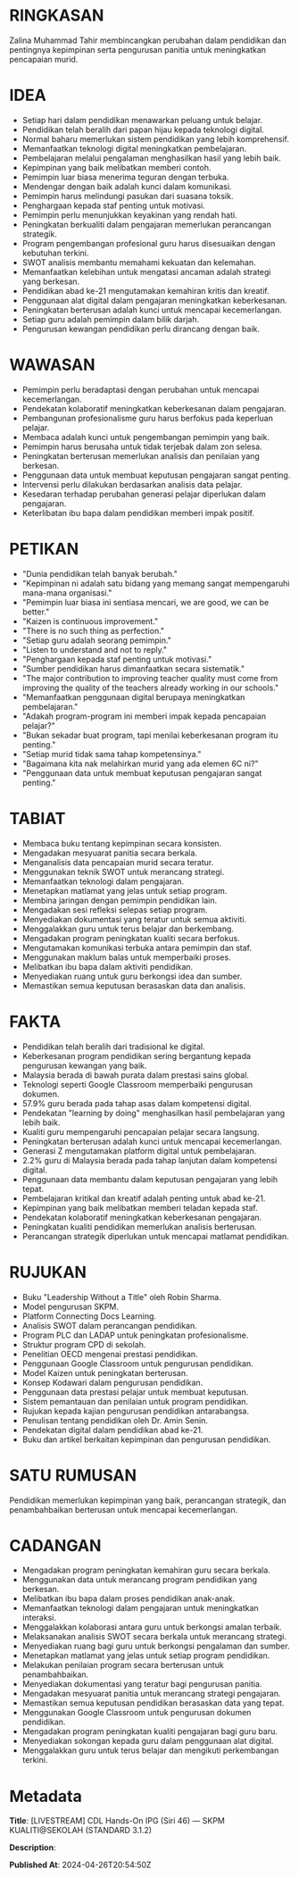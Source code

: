 # RINGKASAN
Zalina Muhammad Tahir membincangkan perubahan dalam pendidikan dan pentingnya kepimpinan serta pengurusan panitia untuk meningkatkan pencapaian murid.

# IDEA
- Setiap hari dalam pendidikan menawarkan peluang untuk belajar.
- Pendidikan telah beralih dari papan hijau kepada teknologi digital.
- Normal baharu memerlukan sistem pendidikan yang lebih komprehensif.
- Memanfaatkan teknologi digital meningkatkan pembelajaran.
- Pembelajaran melalui pengalaman menghasilkan hasil yang lebih baik.
- Kepimpinan yang baik melibatkan memberi contoh.
- Pemimpin luar biasa menerima teguran dengan terbuka.
- Mendengar dengan baik adalah kunci dalam komunikasi.
- Pemimpin harus melindungi pasukan dari suasana toksik.
- Penghargaan kepada staf penting untuk motivasi.
- Pemimpin perlu menunjukkan keyakinan yang rendah hati.
- Peningkatan berkualiti dalam pengajaran memerlukan perancangan strategik.
- Program pengembangan profesional guru harus disesuaikan dengan kebutuhan terkini.
- SWOT analisis membantu memahami kekuatan dan kelemahan.
- Memanfaatkan kelebihan untuk mengatasi ancaman adalah strategi yang berkesan.
- Pendidikan abad ke-21 mengutamakan kemahiran kritis dan kreatif.
- Penggunaan alat digital dalam pengajaran meningkatkan keberkesanan.
- Peningkatan berterusan adalah kunci untuk mencapai kecemerlangan.
- Setiap guru adalah pemimpin dalam bilik darjah.
- Pengurusan kewangan pendidikan perlu dirancang dengan baik.

# WAWASAN
- Pemimpin perlu beradaptasi dengan perubahan untuk mencapai kecemerlangan.
- Pendekatan kolaboratif meningkatkan keberkesanan dalam pengajaran.
- Pembangunan profesionalisme guru harus berfokus pada keperluan pelajar.
- Membaca adalah kunci untuk pengembangan pemimpin yang baik.
- Pemimpin harus berusaha untuk tidak terjebak dalam zon selesa.
- Peningkatan berterusan memerlukan analisis dan penilaian yang berkesan.
- Penggunaan data untuk membuat keputusan pengajaran sangat penting.
- Intervensi perlu dilakukan berdasarkan analisis data pelajar.
- Kesedaran terhadap perubahan generasi pelajar diperlukan dalam pengajaran.
- Keterlibatan ibu bapa dalam pendidikan memberi impak positif.

# PETIKAN
- "Dunia pendidikan telah banyak berubah."
- "Kepimpinan ni adalah satu bidang yang memang sangat mempengaruhi mana-mana organisasi."
- "Pemimpin luar biasa ini sentiasa mencari, we are good, we can be better."
- "Kaizen is continuous improvement."
- "There is no such thing as perfection."
- "Setiap guru adalah seorang pemimpin."
- "Listen to understand and not to reply."
- "Penghargaan kepada staf penting untuk motivasi."
- "Sumber pendidikan harus dimanfaatkan secara sistematik."
- "The major contribution to improving teacher quality must come from improving the quality of the teachers already working in our schools."
- "Memanfaatkan penggunaan digital berupaya meningkatkan pembelajaran."
- "Adakah program-program ini memberi impak kepada pencapaian pelajar?"
- "Bukan sekadar buat program, tapi menilai keberkesanan program itu penting."
- "Setiap murid tidak sama tahap kompetensinya."
- "Bagaimana kita nak melahirkan murid yang ada elemen 6C ni?"
- "Penggunaan data untuk membuat keputusan pengajaran sangat penting."

# TABIAT
- Membaca buku tentang kepimpinan secara konsisten.
- Mengadakan mesyuarat panitia secara berkala.
- Menganalisis data pencapaian murid secara teratur.
- Menggunakan teknik SWOT untuk merancang strategi.
- Memanfaatkan teknologi dalam pengajaran.
- Menetapkan matlamat yang jelas untuk setiap program.
- Membina jaringan dengan pemimpin pendidikan lain.
- Mengadakan sesi refleksi selepas setiap program.
- Menyediakan dokumentasi yang teratur untuk semua aktiviti.
- Menggalakkan guru untuk terus belajar dan berkembang.
- Mengadakan program peningkatan kualiti secara berfokus.
- Mengutamakan komunikasi terbuka antara pemimpin dan staf.
- Menggunakan maklum balas untuk memperbaiki proses.
- Melibatkan ibu bapa dalam aktiviti pendidikan.
- Menyediakan ruang untuk guru berkongsi idea dan sumber.
- Memastikan semua keputusan berasaskan data dan analisis.

# FAKTA
- Pendidikan telah beralih dari tradisional ke digital.
- Keberkesanan program pendidikan sering bergantung kepada pengurusan kewangan yang baik.
- Malaysia berada di bawah purata dalam prestasi sains global.
- Teknologi seperti Google Classroom memperbaiki pengurusan dokumen.
- 57.9% guru berada pada tahap asas dalam kompetensi digital.
- Pendekatan "learning by doing" menghasilkan hasil pembelajaran yang lebih baik.
- Kualiti guru mempengaruhi pencapaian pelajar secara langsung.
- Peningkatan berterusan adalah kunci untuk mencapai kecemerlangan.
- Generasi Z mengutamakan platform digital untuk pembelajaran.
- 2.2% guru di Malaysia berada pada tahap lanjutan dalam kompetensi digital.
- Penggunaan data membantu dalam keputusan pengajaran yang lebih tepat.
- Pembelajaran kritikal dan kreatif adalah penting untuk abad ke-21.
- Kepimpinan yang baik melibatkan memberi teladan kepada staf.
- Pendekatan kolaboratif meningkatkan keberkesanan pengajaran.
- Peningkatan kualiti pendidikan memerlukan analisis berterusan.
- Perancangan strategik diperlukan untuk mencapai matlamat pendidikan.

# RUJUKAN
- Buku "Leadership Without a Title" oleh Robin Sharma.
- Model pengurusan SKPM.
- Platform Connecting Docs Learning.
- Analisis SWOT dalam perancangan pendidikan.
- Program PLC dan LADAP untuk peningkatan profesionalisme.
- Struktur program CPD di sekolah.
- Penelitian OECD mengenai prestasi pendidikan.
- Penggunaan Google Classroom untuk pengurusan pendidikan.
- Model Kaizen untuk peningkatan berterusan.
- Konsep Kodawari dalam pengurusan pendidikan.
- Penggunaan data prestasi pelajar untuk membuat keputusan.
- Sistem pemantauan dan penilaian untuk program pendidikan.
- Rujukan kepada kajian pengurusan pendidikan antarabangsa.
- Penulisan tentang pendidikan oleh Dr. Amin Senin.
- Pendekatan digital dalam pendidikan abad ke-21.
- Buku dan artikel berkaitan kepimpinan dan pengurusan pendidikan.

# SATU RUMUSAN
Pendidikan memerlukan kepimpinan yang baik, perancangan strategik, dan penambahbaikan berterusan untuk mencapai kecemerlangan.

# CADANGAN
- Mengadakan program peningkatan kemahiran guru secara berkala.
- Menggunakan data untuk merancang program pendidikan yang berkesan.
- Melibatkan ibu bapa dalam proses pendidikan anak-anak.
- Memanfaatkan teknologi dalam pengajaran untuk meningkatkan interaksi.
- Menggalakkan kolaborasi antara guru untuk berkongsi amalan terbaik.
- Melaksanakan analisis SWOT secara berkala untuk merancang strategi.
- Menyediakan ruang bagi guru untuk berkongsi pengalaman dan sumber.
- Menetapkan matlamat yang jelas untuk setiap program pendidikan.
- Melakukan penilaian program secara berterusan untuk penambahbaikan.
- Menyediakan dokumentasi yang teratur bagi pengurusan panitia.
- Mengadakan mesyuarat panitia untuk merancang strategi pengajaran.
- Memastikan semua keputusan pendidikan berasaskan data yang tepat.
- Menggunakan Google Classroom untuk pengurusan dokumen pendidikan.
- Mengadakan program peningkatan kualiti pengajaran bagi guru baru.
- Menyediakan sokongan kepada guru dalam penggunaan alat digital.
- Menggalakkan guru untuk terus belajar dan mengikuti perkembangan terkini.

# Metadata
**Title**: [LIVESTREAM] CDL Hands-On IPG (Siri 46) — SKPM KUALITI@SEKOLAH (STANDARD 3.1.2)

**Description**: 

**Published At**: 2024-04-26T20:54:50Z